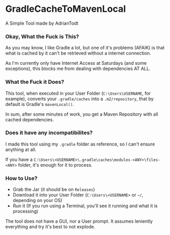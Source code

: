 # GradleCacheToMavenLocal
A Simple Tool made by AdrianTodt

### Okay, What the Fuck is This?

As you may know, I like Gradle a lot, but one of it's problems (AFAIK) is that what is cached by it can't be retrieved without a internet connection.

As I'm currently only have Internet Access at Saturdays (and some exceptions), this blocks me from dealing with dependencies AT ALL.

### What the Fuck it Does?

This tool, when executed in your User Folder (`C:\Users\USERNAME`, for example), converts your `.gradle/caches` into a `.m2/repository`, that by default is Gradle's `mavenLocal()`.

In sum, after some minutes of work, you get a Maven Repository with all cached dependencies.

### Does it have any incompatibilites?

I made this tool using my `.gradle` folder as reference, so I can't ensure anything at all.

If you have a `C:\Users\<USERNAME>\.gradle\caches\modules-<ANY>\files-<ANY>` folder, it's enough for it to process.

### How to Use?

- Grab the Jar (it should be on `Releases`)
- Download it into your User Folder (`C:\Users\<USERNAME>` or `~/`, depending on your OS)
- Run it (If you run using a Terminal, you'll see it running and what it is processing)

The tool does not have a GUI, nor a User prompt. It assumes leniently everything and try it's best to not explode.